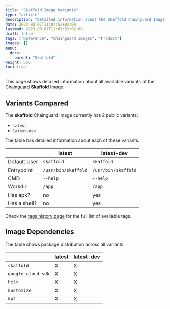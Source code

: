 ```yaml
---
title: "Skaffold Image Variants"
type: "article"
description: "Detailed information about the Skaffold Chainguard Image variants"
date: 2023-03-07T11:07:52+02:00
lastmod: 2023-03-07T11:07:52+02:00
draft: false
tags: ["Reference", "Chainguard Images", "Product"]
images: []
menu:
  docs:
    parent: "Skaffold"
weight: 550
toc: true
---
```


This page shows detailed information about all available variants of the Chainguard **Skaffold** Image.

## Variants Compared
The **skaffold** Chainguard Image currently has 2 public variants: 

- `latest`
- `latest-dev`

The table has detailed information about each of these variants.

|              | latest              | latest-dev          |
|--------------|---------------------|---------------------|
| Default User | `skaffold`          | `skaffold`          |
| Entrypoint   | `/usr/bin/skaffold` | `/usr/bin/skaffold` |
| CMD          | `--help`            | `--help`            |
| Workdir      | `/app`              | `/app`              |
| Has apk?     | no                  | yes                 |
| Has a shell? | no                  | yes                 |

Check the [tags history page](/chainguard/chainguard-images/reference/skaffold/tags_history/) for the full list of available tags.
## Image Dependencies
The table shows package distribution across all variants.

|                    | latest | latest-dev |
|--------------------|--------|------------|
| `skaffold`         | X      | X          |
| `google-cloud-sdk` | X      | X          |
| `helm`             | X      | X          |
| `kustomize`        | X      | X          |
| `kpt`              | X      | X          |
